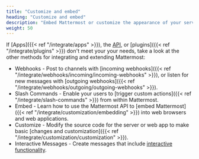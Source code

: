 ```yaml
---
title: "Customize and embed"
heading: "Customize and embed"
description: "Embed Mattermost or customize the appearance of your server"
weight: 50
---
```


If [Apps]({{< ref "/integrate/apps" >}}), the [API](https://api.mattermost.com), or [plugins]({{< ref "/integrate/plugins" >}}) don't meet your your needs, take a look at the other methods for integrating and extending Mattermost:

* Webhooks - Post to channels with [incoming webhooks]({{< ref "/integrate/webhooks/incoming/incoming-webhooks" >}}), or listen for new messages with [outgoing webhooks]({{< ref "/integrate/webhooks/outgoing/outgoing-webhooks" >}}).
* Slash Commands - Enable your users to [trigger custom actions]({{< ref "/integrate/slash-commands" >}}) from within Mattermost.
* Embed - Learn how to use the Mattermost API to [embed Mattermost]({{< ref "/integrate/customization/embedding" >}}) into web browsers and web applications.
* Customize - Modify the source code for the server or web app to make basic [changes and customization]({{< ref "/integrate/customization/customization" >}}).
* Interactive Messages - Create messages that include [interactive functionality](https://docs.mattermost.com/developer/interactive-messages.html).
